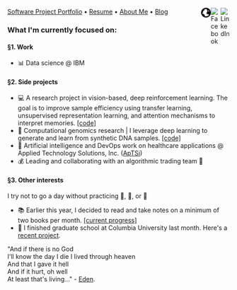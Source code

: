 [Software Project Portfolio](https://unique-divine.github.io/projects/) • [Resume](https://unique-divine.github.io/resume_public.pdf) • [About Me](https://unique-divine.github.io/about/) • [Blog](https://unique-divine.github.io/) 
[<img align="right" alt="LinkedIn" width="22px" src="https://cdn.jsdelivr.net/npm/simple-icons@v3/icons/linkedin.svg" />][LinkedIn] 
[<img align="right" alt="Facebook" width="22px" src="https://cdn.jsdelivr.net/npm/simple-icons@3.13.0/icons/facebook.svg" />][Facebook]
[<img align="right" alt="Personal Website" width="22px" src="https://raw.githubusercontent.com/iconic/open-iconic/master/svg/globe.svg" />][website]

### What I'm currently focused on: 

#### §1. Work
- 📊 Data science @ IBM

#### §2. Side projects
- 💻 A research project in vision-based, deep reinforcement learning. The goal is to improve sample efficiency using transfer learning, unsupervised representation learning, and attention mechanisms to interpret memories. [[code]][rl-memory]
- 🧬 Computational genomics research | I leverage deep learning to generate and learn from synthetic DNA samples. [[code]][genomics-gans-code]
- 🤖 Artificial intelligence and DevOps work on healthcare applications @ Applied Technology Solutions, Inc. ([ApTSi])
- 💰 Leading and collaborating with an algorithmic trading team 👯

#### §3. Other interests

I try not to go a day without practicing 🎷, 🎹, or 🎸
- 📚 Earlier this year, I decided to read and take notes on a minimum of two books per month. [[current progress]][reading-list]
- 🏫 I finished graduate school at Columbia University last month. Here's a [recent project][langevin-repo].

"And if there is no God  
I'll know the day I die I lived through heaven  
And that I gave it hell  
And if it hurt, oh well  
At least that's living..." - [Eden](https://youtu.be/geZ_5Ri7ANg). 

<!-- ----------   Hyperlinks   ---------- -->

<!--  Other links -->
[Jie]: https://www.linkedin.com/in/jie-yuan-03429973/
[Itsik]: https://www.engineering.columbia.edu/faculty/itsik-peer
[ApTSi]: https://www.linkedin.com/company/aptsi/ 
[reading-list]: https://github.com/Unique-Divine/Unique-Divine/blob/master/2021-reading-list.md

<!-- Repo links -->
[recent project]: https://github.com/Unique-Divine/Langevin-Dynamics-for-NN-Optimization
[rl-memory]: https://github.com/Unique-Divine/RL_memory
[genomics-gans-code]: https://github.com/Unique-Divine/GANs-for-Genomics
[langevin-repo]: https://github.com/Unique-Divine/Langevin-Dynamics-for-NN-Optimization

<!-- Icons links -->
[website]: https://unique-divine.github.io/projects/
[LinkedIn]: https://www.linkedin.com/in/unique-divine/
[Facebook]: https://www.facebook.com/real.unique.divine 

<!--
**Unique-Divine/Unique-Divine** is a ✨ _special_ ✨ repository because its `README.md` (this file) appears on your GitHub profile.
Here are some ideas to get you started:

### Greetings, human 👋
- 🔭 I’m currently working on ...
- 🌱 I’m currently learning ...
- 👯 I’m looking to collaborate on ...
- 🤔 I’m looking for help with ...
- 💬 Ask me about ...Anki and language learning Japanese.
- 📫 How to reach me: ...
- 😄 Pronouns: ...
- ⚡ Fun fact: ...
-->
